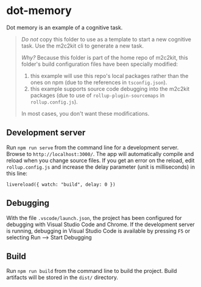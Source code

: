 # dot-memory

Dot memory is an example of a cognitive task.

> _Do not_ copy this folder to use as a template to start a new cognitive task. Use the m2c2kit cli to generate a new task.
>
> _Why?_ Because this folder is part of the home repo of m2c2kit, this folder's build configuration files have been specially modified:
>
> 1. this example will use this repo's local packages rather than the ones on npm (due to the references in `tsconfig.json`).
> 2. this example supports source code debugging into the m2c2kit packages (due to use of `rollup-plugin-sourcemaps` in `rollup.config.js`).
>
> In most cases, you don't want these modifications.

## Development server

Run `npm run serve` from the command line for a development server. Browse to `http://localhost:3000/`. The app will automatically compile and reload when you change source files. If you get an error on the reload, edit `rollup.config.js` and increase the delay parameter (unit is milliseconds) in this line:

    livereload({ watch: "build", delay: 0 })

## Debugging

With the file `.vscode/launch.json`, the project has been configured for debugging with Visual Studio Code and Chrome. If the development server is running, debugging in Visual Studio Code is available by pressing `F5` or selecting Run --> Start Debugging

## Build

Run `npm run build` from the command line to build the project. Build artifacts will be stored in the `dist/` directory.
